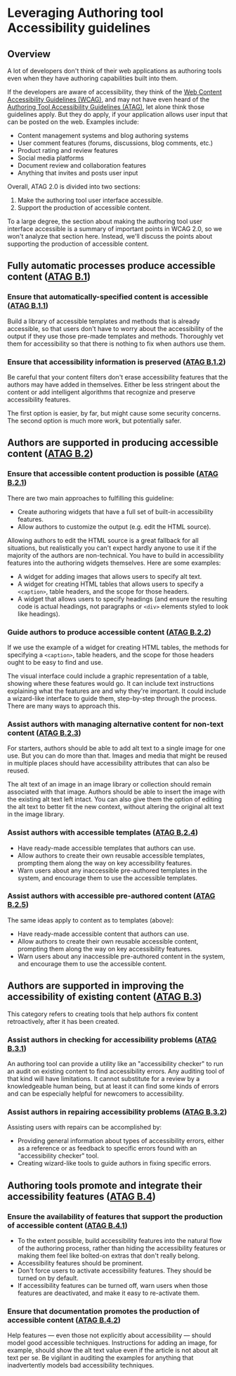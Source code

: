 # Leveraging Authoring tool Accessibility guidelines

##  Overview
A lot of developers don't think of their web applications as authoring tools even when they have authoring capabilities built into them. 

If the developers are aware of accessibility, they think of the [Web Content Accessibility Guidelines (WCAG)](https://www.w3.org/TR/WCAG20/), and may not have even heard of the [Authoring Tool Accessibility Guidelines (ATAG)](https://www.w3.org/TR/ATAG20/), let alone think those guidelines apply. But they do apply, if your application allows user input that can be posted on the web. Examples include:

- Content management systems and blog authoring systems
- User comment features (forums, discussions, blog comments, etc.)
- Product rating and review features
- Social media platforms
- Document review and collaboration features
- Anything that invites and posts user input

Overall, ATAG 2.0 is divided into two sections:

1. Make the authoring tool user interface accessible.
2. Support the production of accessible content.

To a large degree, the section about making the authoring tool user interface accessible is a summary of important points in WCAG 2.0, so we won't analyze that section here. Instead, we'll discuss the points about supporting the production of accessible content.

## Fully automatic processes produce accessible content ([ATAG B.1](https://www.w3.org/TR/ATAG20/#principle_b1))

### Ensure that automatically-specified content is accessible ([ATAG B.1.1](https://www.w3.org/TR/ATAG20/#gl_b11))

Build a library of accessible templates and methods that is already accessible, so that users don't have to worry about the accessibility of the output if they use those pre-made templates and methods. Thoroughly vet them for accessibility so that there is nothing to fix when authors use them.

### Ensure that accessibility information is preserved ([ATAG B.1.2](https://www.w3.org/TR/ATAG20/#gl_b12))

Be careful that your content filters don't erase accessibility features that the authors may have added in themselves. Either be less stringent about the content or add intelligent algorithms that recognize and preserve accessibility features. 

The first option is easier, by far, but might cause some security concerns. The second option is much more work, but potentially safer.

## Authors are supported in producing accessible content ([ATAG B.2](https://www.w3.org/TR/ATAG20/#principle_b2))

### Ensure that accessible content production is possible ([ATAG B.2.1](https://www.w3.org/TR/ATAG20/#gl_b21))

There are two main approaches to fulfilling this guideline:

- Create authoring widgets that have a full set of built-in accessibility features.
- Allow authors to customize the output (e.g. edit the HTML source).

Allowing authors to edit the HTML source is a great fallback for all situations, but realistically you can't expect hardly anyone to use it if the majority of the authors are non-technical. You have to build in accessibility features into the authoring widgets themselves. Here are some examples:

- A widget for adding images that allows users to specify alt text.
- A widget for creating HTML tables that allows users to specify a `<caption>`, table headers, and the scope for those headers.
- A widget that allows users to specify headings (and ensure the resulting code is actual headings, not paragraphs or `<div>` elements styled to look like headings).


### Guide authors to produce accessible content ([ATAG B.2.2](https://www.w3.org/TR/ATAG20/#gl_b22))

If we use the example of a widget for creating HTML tables, the methods for specifying a `<caption>`, table headers, and the scope for those headers ought to be easy to find and use. 

The visual interface could include a graphic representation of a table, showing where these features would go. It can include text instructions explaining what the features are and why they're important. It could include a wizard-like interface to guide them, step-by-step through the process. There are many ways to approach this.

### Assist authors with managing alternative content for non-text content ([ATAG B.2.3](https://www.w3.org/TR/ATAG20/#gl_b23))

For starters, authors should be able to add alt text to a single image for one use. But you can do more than that. Images and media that might be reused in multiple places should have accessibility attributes that can also be reused.

The alt text of an image in an image library or collection should remain associated with that image. Authors should be able to insert the image with the existing alt text left intact. You can also give them the option of editing the alt text to better fit the new context, without altering the original alt text in the image library.

### Assist authors with accessible templates ([ATAG B.2.4](https://www.w3.org/TR/ATAG20/#gl_b24))

- Have ready-made accessible templates that authors can use.
- Allow authors to create their own reusable accessible templates, prompting them along the way on key accessibility features.
- Warn users about any inaccessible pre-authored templates in the system, and encourage them to use the accessible templates.

### Assist authors with accessible pre-authored content ([ATAG B.2.5](https://www.w3.org/TR/ATAG20/#gl_b26))

The same ideas apply to content as to templates (above):

- Have ready-made accessible content that authors can use.
- Allow authors to create their own reusable accessible content, prompting them along the way on key accessibility features.
- Warn users about any inaccessible pre-authored content in the system, and encourage them to use the accessible content.

## Authors are supported in improving the accessibility of existing content ([ATAG B.3](https://www.w3.org/TR/ATAG20/#principle_b3))

This category refers to creating tools that help authors fix content retroactively, after it has been created.

### Assist authors in checking for accessibility problems ([ATAG B.3.1](https://www.w3.org/TR/ATAG20/#gl_b31))

An authoring tool can provide a utility like an "accessibility checker" to run an audit on existing content to find accessibility errors. Any auditing tool of that kind will have limitations. It cannot substitute for a review by a knowledgeable human being, but at least it can find some kinds of errors and can be especially helpful for newcomers to accessibility.

### Assist authors in repairing accessibility problems ([ATAG B.3.2](https://www.w3.org/TR/ATAG20/#gl_b32))

Assisting users with repairs can be accomplished by:

- Providing general information about types of accessibility errors, either as a reference or as feedback to specific errors found with an "accessibility checker" tool.
- Creating wizard-like tools to guide authors in fixing specific errors.

## Authoring tools promote and integrate their accessibility features ([ATAG B.4](https://www.w3.org/TR/ATAG20/#principle_b4))

### Ensure the availability of features that support the production of accessible content ([ATAG B.4.1](https://www.w3.org/TR/ATAG20/#gl_b41))

- To the extent possible, build accessibility features into the natural flow of the authoring process, rather than hiding the accessibility features or making them feel like bolted-on extras that don't really belong.
- Accessibility features should be prominent.
- Don't force users to activate accessibility features. They should be turned on by default.
- If accessibility features can be turned off, warn users when those features are deactivated, and make it easy to re-activate them.

### Ensure that documentation promotes the production of accessible content ([ATAG B.4.2](https://www.w3.org/TR/ATAG20/#gl_b42))

Help features — even those not explicitly about accessibility — should model good accessible techniques. Instructions for adding an image, for example, should show the alt text value even if the article is not about alt text per se. Be vigilant in auditing the examples for anything that inadvertently models bad accessibility techniques.